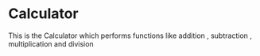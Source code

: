 # Calculator
This is the Calculator which performs functions like addition , subtraction , multiplication and division
